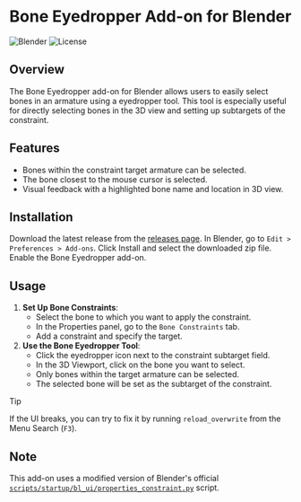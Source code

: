 # Bone Eyedropper Add-on for Blender
![Blender](https://img.shields.io/badge/Blender-4.2.0%2B-orange)
![License](https://img.shields.io/badge/License-GPLv3-blue)

## Overview
The Bone Eyedropper add-on for Blender allows users to easily select bones in an armature using a eyedropper tool.  This tool is especially useful for directly selecting bones in the 3D view and setting up subtargets of the constraint.

## Features
- Bones within the constraint target armature can be selected.
- The bone closest to the mouse cursor is selected.
- Visual feedback with a highlighted bone name and location in 3D view.



## Installation
Download the latest release from the [releases page](https://github.com/Puls-r/BoneEyedropper/releases/).
In Blender, go to `Edit > Preferences > Add-ons`.
Click Install and select the downloaded zip file.
Enable the Bone Eyedropper add-on.

## Usage
1. **Set Up Bone Constraints**:
   - Select the bone to which you want to apply the constraint.
   - In the Properties panel, go to the `Bone Constraints` tab.
   - Add a constraint and specify the target.
2. **Use the Bone Eyedropper Tool**:
   - Click the eyedropper icon next to the constraint subtarget field.
   - In the 3D Viewport, click on the bone you want to select.
   - Only bones within the target armature can be selected.
   - The selected bone will be set as the subtarget of the constraint.

>[!TIP]
If the UI breaks, you can try to fix it by running `reload_overwrite` from the Menu Search (`F3`).
## Note
This add-on uses a modified version of Blender's official [`scripts/startup/bl_ui/properties_constraint.py`](https://projects.blender.org/blender/blender/src/branch/main/scripts/startup/bl_ui/properties_constraint.py) script.